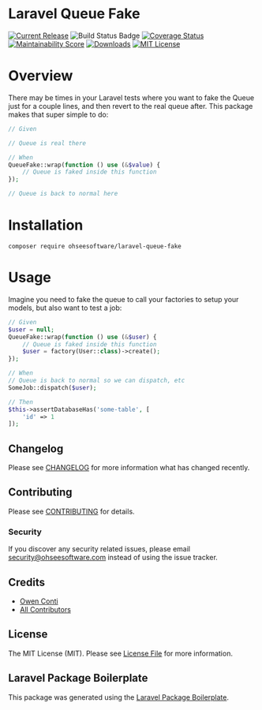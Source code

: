 # Laravel Queue Fake

[![Current Release](https://img.shields.io/github/release/ohseesoftware/laravel-queue-fake.svg?style=flat-square)](https://github.com/ohseesoftware/laravel-queue-fake/releases)
![Build Status Badge](https://github.com/ohseesoftware/laravel-queue-fake/workflows/Build/badge.svg)
[![Coverage Status](https://coveralls.io/repos/github/ohseesoftware/laravel-queue-fake/badge.svg?branch=master)](https://coveralls.io/github/ohseesoftware/laravel-queue-fake?branch=master)
[![Maintainability Score](https://img.shields.io/codeclimate/maintainability/ohseesoftware/laravel-queue-fake.svg?style=flat-square)](https://codeclimate.com/github/ohseesoftware/laravel-queue-fake)
[![Downloads](https://img.shields.io/packagist/dt/ohseesoftware/laravel-queue-fake.svg?style=flat-square)](https://packagist.org/packages/ohseesoftware/laravel-queue-fake)
[![MIT License](https://img.shields.io/github/license/ohseesoftware/laravel-queue-fake.svg?style=flat-square)](https://github.com/ohseesoftware/laravel-queue-fake/blob/master/LICENSE)

# Overview

There may be times in your Laravel tests where you want to fake the Queue just for a couple lines, and then revert to the real queue after. This package makes that super simple to do:

```php
// Given

// Queue is real there

// When
QueueFake::wrap(function () use (&$value) {
    // Queue is faked inside this function
});

// Queue is back to normal here
```

# Installation

`composer require ohseesoftware/laravel-queue-fake`

# Usage

Imagine you need to fake the queue to call your factories to setup your models, but also want to test a job:

```php
// Given
$user = null;
QueueFake::wrap(function () use (&$user) {
    // Queue is faked inside this function
    $user = factory(User::class)->create();
});

// When
// Queue is back to normal so we can dispatch, etc
SomeJob::dispatch($user);

// Then
$this->assertDatabaseHas('some-table', [
    'id' => 1
]);
```

## Changelog

Please see [CHANGELOG](CHANGELOG.md) for more information what has changed recently.

## Contributing

Please see [CONTRIBUTING](CONTRIBUTING.md) for details.

### Security

If you discover any security related issues, please email security@ohseesoftware.com instead of using the issue tracker.

## Credits

-   [Owen Conti](https://github.com/ohseesoftware)
-   [All Contributors](../../contributors)

## License

The MIT License (MIT). Please see [License File](LICENSE.md) for more information.

## Laravel Package Boilerplate

This package was generated using the [Laravel Package Boilerplate](https://laravelpackageboilerplate.com).
